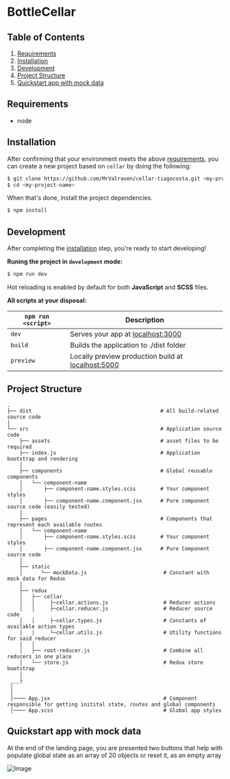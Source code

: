 # BottleCellar

## Table of Contents
1. [Requirements](#requirements)
1. [Installation](#installation)
1. [Development](#development)
1. [Project Structure](#project-structure)
1. [Quickstart app with mock data](#mock-data)

## Requirements
* node

## Installation

After confirming that your environment meets the above [requirements](#requirements), you can create a new project based on `cellar` by doing the following:

```bash
$ git clone https://github.com/MrValraven/cellar-tiagocosta.git <my-project-name>
$ cd <my-project-name>
```

When that's done, install the project dependencies.

```bash
$ npm install
```

## Development

After completing the [installation](#installation) step, you're ready to start developing!

**Runing the project in `development` mode:**

```bash
$ npm run dev
```

Hot reloading is enabled by default for both **JavaScript** and **SCSS** files.

**All scripts at your disposal:**

|`npm run <script>`    |Description|
|----------------------|-----------|
|`dev`            	   |Serves your app at [localhost:3000](http://localhost:3000)|
|`build`               |Builds the application to ./dist folder|
|`preview`             |Locally preview production build at [localhost:5000](http://localhost:5000)|

## Project Structure

```
.
├── dist                                          # All build-related source code
│
└── src                                           # Application source code
    ├── assets                                    # asset files to be required
    ├── index.js                                  # Application bootstrap and rendering
    │
    ├── components                                # Global reusable components
    │   └── component-name
    │       ├── component-name.styles.scss        # Your component styles 
    │       ├── component-name.component.jsx      # Pure component source code (easily tested)
    │
    ├── pages                                     # Components that represent each available routes
    │   └── component-name
    │       ├── component-name.styles.scss        # Your component styles
    │       ├── component-name.component.jsx      # Pure Component source code
    │
    ├── static                   
    │      └── mockData.js                         # Constant with mock data for Redux
    │
    ├── redux
    │   ├── cellar
    │   │     ├─cellar.actions.js                  # Reducer actions
    │   │     ├─cellar.reducer.js                  # Reducer source code
    │   │     ├─cellar.types.js                    # Constants of available action types
    │   │     └─cellar.utils.js                    # Utility functions for said reducer
    │   │
    │   ├── root-reducer.js                        # Combine all reducers in one place
    │   └── store.js                               # Redux store bootstrap
    │
 ___├
 │
 │
 │──── App.jsx                                     # Component responsible for getting initital state, routes and global components
 │──── App.scss                                    # Global app styles
```

## Quickstart app with mock data

At the end of the landing page, you are presented two buttons that help with populate global state as an array of 20 objects or reset it, as an empty array

![Image](screenshot.png)

